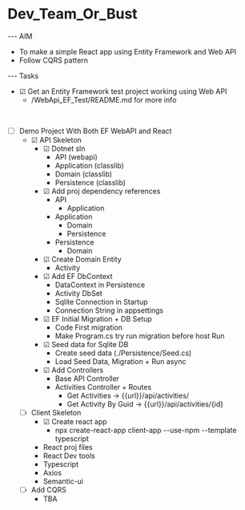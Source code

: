 # Dev_Team_Or_Bust

--- AIM
- To make a simple React app using Entity Framework and Web API
- Follow CQRS pattern

--- Tasks
- ☑ Get an Entity Framework test project working using Web API
    - /WebApi_EF_Test/README.md for more info

<br>

- ☐ Demo Project With Both EF WebAPI and React
    - ☑ API Skeleton
        - ☑ Dotnet sln
            - API (webapi)
            - Application (classlib)
            - Domain (classlib)
            - Persistence (classlib)
        - ☑ Add proj dependency references
            - API
                - Application
            - Application
                - Domain
                - Persistence
            - Persistence
                - Domain
        - ☑ Create Domain Entity
            - Activity
        - ☑ Add EF DbContext 
            - DataContext in Persistence
            - Activity DbSet
            - Sqlite Connection in Startup
            - Connection String in appsettings
        - ☑ EF Initial Migration + DB Setup
            - Code First migration
            - Make Program.cs try run migration before host Run
        - ☑ Seed data for Sqlite DB
            - Create seed data (./Persistence/Seed.cs)
            - Load Seed Data, Migration + Run async
        - ☑ Add Controllers
            - Base API Controller
            - Activities Controller + Routes
                - Get Activities        -> {{url}}/api/activities/
                - Get Activity By Guid  -> {{url}}/api/activities/{id}
    - ☐ Client Skeleton
        - ☑ Create react app
            - npx create-react-app client-app --use-npm --template typescript
        - React proj files
        - React Dev tools
        - Typescript
        - Axios
        - Semantic-ui
    - ☐ Add CQRS
        - TBA